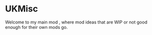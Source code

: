 # UKMisc
Welcome to my main mod , where mod ideas that  are WIP or not good enough for their own mods go.

